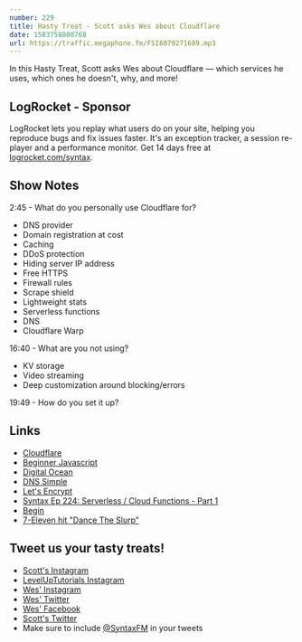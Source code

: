 ```yaml
---
number: 229
title: Hasty Treat - Scott asks Wes about Cloudflare
date: 1583758800768
url: https://traffic.megaphone.fm/FSI6079271689.mp3
---
```


In this Hasty Treat, Scott asks Wes about Cloudflare — which services he uses, which ones he doesn't, why, and more! 

## LogRocket - Sponsor
LogRocket lets you replay what users do on your site, helping you reproduce bugs and fix issues faster. It's an exception tracker, a session re-player and a performance monitor. Get 14 days free at [logrocket.com/syntax](https://logrocket.com/syntax).

## Show Notes

2:45 - What do you personally use Cloudflare for?

* DNS provider
* Domain registration at cost
* Caching
* DDoS protection
* Hiding server IP address
* Free HTTPS
* Firewall rules
* Scrape shield
* Lightweight stats
* Serverless functions
* DNS
* Cloudflare Warp

16:40 - What are you not using?

* KV storage
* Video streaming
* Deep customization around blocking/errors

19:49 - How do you set it up?

## Links
* [Cloudflare](https://www.cloudflare.com/)
* [Beginner Javascript](https://beginnerjavascript.com/)
* [Digital Ocean](https://www.digitalocean.com/)
* [DNS Simple](https://dnsimple.com/)
* [Let's Encrypt](https://letsencrypt.org/)
* [Syntax Ep 224: Serverless / Cloud Functions - Part 1](https://syntax.fm/show/224/serverless-cloud-functions-part-1)
* [Begin](https://begin.com/)
* [7-Eleven hit "Dance The Slurp"](https://www.youtube.com/watch?v=px1Tn0LTqcs)

## Tweet us your tasty treats!
* [Scott's Instagram](https://www.instagram.com/stolinski/)
* [LevelUpTutorials Instagram](https://www.instagram.com/LevelUpTutorials/)
* [Wes' Instagram](https://www.instagram.com/wesbos/)
* [Wes' Twitter](https://twitter.com/wesbos)
* [Wes' Facebook](https://www.facebook.com/wesbos.developer)
* [Scott's Twitter](https://twitter.com/stolinski)
* Make sure to include [@SyntaxFM](https://twitter.com/SyntaxFM) in your tweets